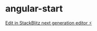 # angular-start

[Edit in StackBlitz next generation editor ⚡️](https://stackblitz.com/~/github.com/mkla68wi/angular-start)